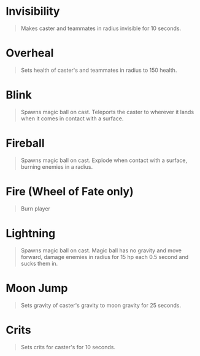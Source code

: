 # Invisibility
> Makes caster and teammates in radius invisible for 10 seconds.

# Overheal
> Sets health of caster's and teammates in radius to 150 health.

# Blink
> Spawns magic ball on cast. Teleports the caster  to wherever it lands when it comes in contact with a surface.

# Fireball
> Spawns magic ball on cast. Explode when contact with a surface, burning enemies in a radius.

# Fire (Wheel of Fate only)
> Burn player

# Lightning
> Spawns magic ball on cast. Magic ball has no gravity and move forward, damage enemies in radius for 15 hp each 0.5 second and sucks them in.

# Moon Jump
> Sets gravity of caster's gravity to moon gravity for 25 seconds.

# Crits
> Sets crits for caster's for 10 seconds.
